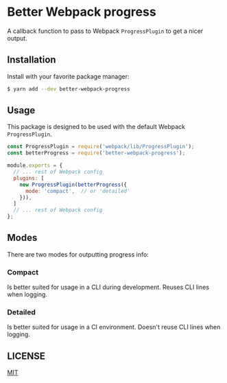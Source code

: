 # Better Webpack progress

A callback function to pass to Webpack `ProgressPlugin` to get a nicer output.


## Installation

Install with your favorite package manager:

```bash
$ yarn add --dev better-webpack-progress
```


## Usage

This package is designed to be used with the default Webpack `ProgressPlugin`.

```javascript
const ProgressPlugin = require('webpack/lib/ProgressPlugin');
const betterProgress = require('better-webpack-progress');

module.exports = {
  // ... rest of Webpack config
  plugins: [
    new ProgressPlugin(betterProgress({
      mode: 'compact',  // or 'detailed'
    })),
  ]
  // ... rest of Webpack config
};
```

## Modes

There are two modes for outputting progress info:

### Compact

Is better suited for usage in a CLI during development. Reuses CLI lines when logging.


### Detailed

Is better suited for usage in a CI environment. Doesn't reuse CLI lines when logging.


## LICENSE

[MIT](LICENSE)
